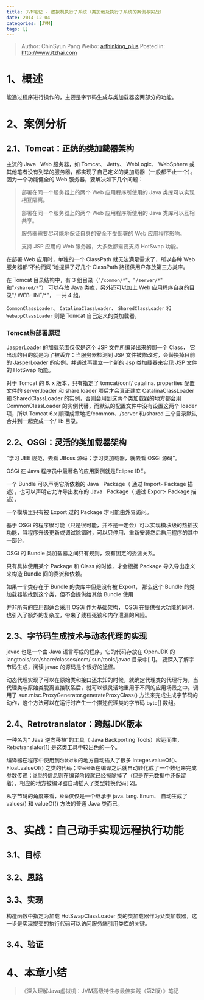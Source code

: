 ```yaml
---
title: JVM笔记 - 虚拟机执行子系统（类加载及执行子系统的案例与实战）
date: 2014-12-04
categories: [JVM]
tags: []
---
```


> Author: ChinSyun Pang
> Weibo: [arthinking_plus](http://weibo.com/arthinkingplus)
> Posted in: http://www.itzhai.com

# 1、概述
能通过程序进行操作的，主要是字节码生成与类加载器这两部分的功能。

# 2、案例分析
## 2.1、Tomcat：正统的类加载器架构
主流的 Java   Web 服务器，如 Tomcat、 Jetty、 WebLogic、 WebSphere 或其他笔者没有列举的服务器，都实现了自己定义的类加载器（一般都不止一个）。因为一个功能健全的 Web 服务器，要解决如下几个问题：    
> 部署在同一个服务器上的两个 Web 应用程序所使用的 Java 类库可以实现相互隔离。
>     
> 部署在同一个服务器上的两个 Web 应用程序所使用的 Java 类库可以互相共享。
>      
> 服务器需要尽可能地保证自身的安全不受部署的 Web 应用程序影响。
>     
> 支持 JSP 应用的 Web 服务器，大多数都需要支持 HotSwap 功能。

在部署 Web 应用时，单独的一个 ClassPath 就无法满足需求了，所以各种 Web 服务器都“不约而同”地提供了好几个 ClassPath 路径供用户存放第三方类库。

在 Tomcat 目录结构中，有 3 组目录（"`/common/*`"、"`/server/*`" 和"`/shared/*`"） 可以存放 Java 类库，另外还可以加上 Web 应用程序自身的目录"/ WEB- INF/*"， 一共 4 组。

`CommonClassLoader`、 `CatalinaClassLoader`、 `SharedClassLoader` 和 `WebappClassLoader` 则是 Tomcat 自己定义的类加载器，

### Tomcat热部署原理
JasperLoader 的加载范围仅仅是这个 JSP 文件所编译出来的那一个 Class， 它出现的目的就是为了被丢弃：当服务器检测到 JSP 文件被修改时，会替换掉目前的 JasperLoader 的实例，并通过再建立一个新的 Jsp 类加载器来实现 JSP 文件的 HotSwap 功能。

对于 Tomcat 的 6. x 版本，只有指定了 tomcat/conf/ catalina. properties 配置文件的 server.loader 和 share.loader 项后才会真正建立 CatalinaClassLoader 和 SharedClassLoader 的实例，否则会用到这两个类加载器的地方都会用 CommonClassLoader 的实例代替，而默认的配置文件中没有设置这两个 loader 项，所以 Tomcat 6.x 顺理成章地把/common、/server 和/shared 三个目录默认合并到一起变成一个/ lib 目录。


## 2.2、OSGi：灵活的类加载器架构
“学习 JEE 规范，去看 JBoss 源码；学习类加载器，就去看 OSGi 源码”。

OSGi 在 Java 程序员中最著名的应用案例就是Eclipse IDE。

一个 Bundle 可以声明它所依赖的 Java   Package（ 通过 Import- Package 描述），也可以声明它允许导出发布的 Java   Package（ 通过 Export- Package 描述）。

一个模块里只有被 Export 过的 Package 才可能由外界访问。

基于 OSGi 的程序很可能（只是很可能，并不是一定会）可以实现模块级的热插拔功能，当程序升级更新或调试除错时，可以只停用、重新安装然后启用程序的其中一部分。

OSGi 的 Bundle 类加载器之间只有规则，没有固定的委派关系。

只有具体使用某个 Package 和 Class 的时候，才会根据 Package 导入导出定义来构造 Bundle 间的委派和依赖。

如果一个类存在于 Bundle 的类库中但是没有被 Export， 那么这个 Bundle 的类加载器能找到这个类，但不会提供给其他 Bundle 使用

并非所有的应用都适合采用 OSGi 作为基础架构， OSGi 在提供强大功能的同时，也引入了额外的复杂度，带来了线程死锁和内存泄漏的风险。

## 2.3、字节码生成技术与动态代理的实现
javac 也是一个由 Java 语言写成的程序，它的代码存放在 OpenJDK 的 langtools/src/share/classes/com/ sun/tools/javac 目录中[ 1]。 要深入了解字节码生成，阅读 javac 的源码是个很好的途径。

动态代理实现了可以在原始类和接口还未知的时候，就确定代理类的代理行为，当代理类与原始类脱离直接联系后，就可以很灵活地重用于不同的应用场景之中。调用了 sun.misc.ProxyGenerator.generateProxyClass() 方法来完成生成字节码的动作，这个方法可以在运行时产生一个描述代理类的字节码 byte[] 数组。

## 2.4、Retrotranslator：跨越JDK版本
一种名为“ Java 逆向移植”的工具（ Java Backporting Tools）应运而生， Retrotranslator[1] 是这类工具中较出色的一个。

编译器在程序中使用到`包装对象`的地方自动插入了很多 Integer.valueOf()、 Float.valueOf() 之类的代码；`变长参数`在编译之后就自动转化成了一个数组来完成参数传递；`泛型`的信息则在编译阶段就已经擦除掉了（但是在元数据中还保留着），相应的地方被编译器自动插入了类型转换代码[ 2]。

从字节码的角度来看，`枚举`仅仅是一个继承于 java. lang. Enum、 自动生成了 values() 和 valueOf() 方法的普通 Java 类而已。

# 3、实战：自己动手实现远程执行功能
## 3.1、目标
## 3.2、思路
## 3.3、实现
构造函数中指定为加载 HotSwapClassLoader 类的类加载器作为父类加载器，这一步是实现提交的执行代码可以访问服务端引用类库的关键。
## 3.4、验证

# 4、本章小结

> 《深入理解Java虚拟机：JVM高级特性与最佳实践（第2版）》笔记

